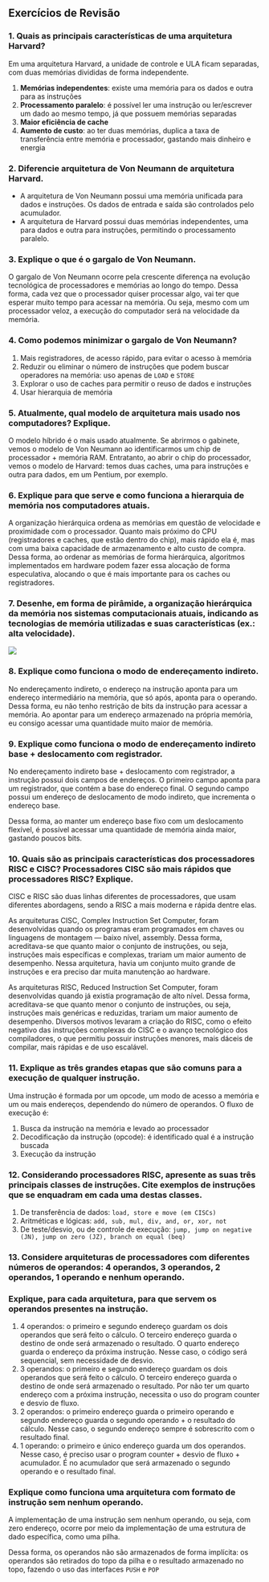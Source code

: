 ## Exercícios de Revisão

### 1. Quais as principais características de uma arquitetura Harvard?  
Em uma arquitetura Harvard, a unidade de controle e ULA ficam separadas, com duas memórias divididas de forma independente.
  1. **Memórias independentes**: existe uma memória para os dados e outra para as instruções
  2. **Processamento paralelo**: é possível ler uma instrução ou ler/escrever um dado ao mesmo tempo, já que possuem memórias separadas
  3. **Maior eficiência de cache**
  4. **Aumento de custo**: ao ter duas memórias, duplica a taxa de transferência entre memória e processador, gastando mais dinheiro e energia

### 2. Diferencie arquitetura de Von Neumann de arquitetura Harvard.  
  - A arquitetura de Von Neumann possui uma memória unificada para dados e instruções. Os dados de entrada e saída são controlados pelo acumulador.
  - A arquitetura de Harvard possui duas memórias independentes, uma para dados e outra para instruções, permitindo o processamento paralelo.

### 3. Explique o que é o gargalo de Von Neumann.  
O gargalo de Von Neumann ocorre pela crescente diferença na evolução tecnológica de processadores e memórias ao longo do tempo.
Dessa forma, cada vez que o processador quiser processar algo, vai ter que esperar muito tempo para acessar na memória.
Ou seja, mesmo com um processador veloz, a execução do computador será na velocidade da memória.

### 4. Como podemos minimizar o gargalo de Von Neumann?  
1. Mais registradores, de acesso rápido, para evitar o acesso à memória
2. Reduzir ou eliminar o número de instruções que podem buscar operadores na memória: uso apenas de `LOAD` e `STORE`
3. Explorar o uso de caches para permitir o reuso de dados e instruções
4. Usar hierarquia de memória

### 5. Atualmente, qual modelo de arquitetura mais usado nos computadores? Explique.  
O modelo híbrido é o mais usado atualmente. Se abrirmos o gabinete, vemos o modelo de Von Neumann ao identificarmos um chip de processador + memória RAM.
Entratanto, ao abrir o chip do processador, vemos o modelo de Harvard: temos duas caches, uma para instruções e outra para dados, em um Pentium, por exemplo.

### 6. Explique para que serve e como funciona a hierarquia de memória nos computadores atuais.  
A organização hierárquica ordena as memórias em questão de velocidade e proximidade com o processador.
Quanto mais próximo do CPU (registradores e caches, que estão dentro do chip), mais rápido ela é, mas com uma baixa capacidade de armazenamento e alto custo de compra.
Dessa forma, ao ordenar as memórias de forma hierárquica, algoritmos implementados em hardware podem fazer essa alocação de forma especulativa, alocando o que é mais importante para os caches ou registradores.

### 7. Desenhe, em forma de pirâmide, a organização hierárquica da memória nos sistemas computacionais  atuais,  indicando  as  tecnologias  de  memória  utilizadas  e  suas  características (ex.: alta velocidade).  
<img src="https://i.imgur.com/PDxdqPJ.jpg">

### 8. Explique como funciona o modo de endereçamento indireto.  
No endereçamento indireto, o endereço na instrução aponta para um endereço intermediário na memória, que só após, aponta para o operando.
Dessa forma, eu não tenho restrição de bits da instrução para acessar a memória.
Ao apontar para um endereço armazenado na própria memória, eu consigo acessar uma quantidade muito maior de memória.

### 9. Explique como funciona o modo de endereçamento indireto base + deslocamento com registrador.   
No endereçamento indireto base + deslocamento com registrador, a instrução possui dois campos de endereços.
O primeiro campo aponta para um registrador, que contém a base do endereço final.
O segundo campo possui um endereço de deslocamento de modo indireto, que incrementa o endereço base.

Dessa forma, ao manter um endereço base fixo com um deslocamento flexível, é possível acessar uma quantidade de memória ainda maior, gastando poucos bits.

### 10. Quais são as principais características dos processadores RISC e CISC? Processadores CISC são mais rápidos que processadores RISC? Explique.  
CISC e RISC são duas linhas diferentes de processadores, que usam diferentes abordagens, sendo a RISC a mais moderna e rápida dentre elas.

As arquiteturas CISC, Complex Instruction Set Computer, foram desenvolvidas quando os programas eram programados em chaves ou linguagens de montagem — baixo nível, assembly.
Dessa forma, acreditava-se que quanto maior o conjunto de instruções, ou seja, instruções mais específicas e complexas, trariam um maior aumento de desempenho.
Nessa arquitetura, havia um conjunto muito grande de instruções e era preciso dar muita manutenção ao hardware.

As arquiteturas RISC, Reduced Instruction Set Computer, foram desenvolvidas quando já existia programação de alto nível.
Dessa forma, acreditava-se que quanto menor o conjunto de instruções, ou seja, instruções mais genéricas e reduzidas, trariam um maior aumento de desempenho.
Diversos motivos levaram a criação do RISC, como o efeito negativo das instruções complexas do CISC e o avanço tecnológico dos compiladores, o que permitiu possuir instruções menores, mais dáceis de compilar, mais rápidas e de uso escalável.

### 11. Explique  as  três  grandes  etapas  que  são  comuns  para  a  execução  de  qualquer instrução.
Uma instrução é formada por um opcode, um modo de acesso a memória e um ou mais endereços, dependendo do número de operandos. O fluxo de execução é:
  1. Busca da instrução na memória e levado ao processador
  2. Decodificação da instrução (opcode): é identificado qual é a instrução buscada
  3. Execução da instrução

### 12. Considerando  processadores  RISC,  apresente  as  suas  três  principais  classes  de instruções.  Cite  exemplos  de  instruções  que  se  enquadram  em  cada  uma  destas classes.  
1. De transferência de dados: `load, store e move (em CISCs)`
2. Aritméticas e lógicas: `add, sub, mul, div, and, or, xor, not`
3. De teste/desvio, ou de controle de execução: `jump, jump on negative (JN), jump on zero (JZ), branch on equal (beq)`

### 13. Considere arquiteturas de processadores com diferentes números de operandos: 4  operandos, 3 operandos, 2 operandos, 1 operando e nenhum operando.  
### Explique,  para  cada  arquitetura,  para  que  servem  os  operandos  presentes  na instrução.  
  1. 4 operandos: o primeiro e segundo endereço guardam os dois operandos que será feito o cálculo. O terceiro endereço guarda o destino de onde será armazenado o resultado. O quarto endereço guarda o endereço da próxima instrução. Nesse caso, o código será sequencial, sem necessidade de desvio.
  2. 3 operandos: o primeiro e segundo endereço guardam os dois operandos que será feito o cálculo. O terceiro endereço guarda o destino de onde será armazenado o resultado. Por não ter um quarto endereço com a próxima instrução, necessita o uso do program counter e desvio de fluxo.
  3. 2 operandos: o primeiro endereço guarda o primeiro operando e segundo endereço guarda o segundo operando + o resultado do cálculo. Nesse caso, o segundo endereço sempre é sobrescrito com o resultado final.
  4. 1 operando:  o primeiro e único endereço guarda um dos operandos. Nesse caso, é preciso usar o program counter + desvio de fluxo + acumulador. É no acumulador que será armazenado o segundo operando e o resultado final.

### Explique como funciona uma arquitetura com formato de instrução sem nenhum operando. 
A implementação de uma instrução sem nenhum operando, ou seja, com zero endereço, ocorre por meio da implementação de uma estrutura de dado específica, como uma pilha.

Dessa forma, os operandos não são armazenados de forma implícita: os operandos são retirados do topo da pilha e o resultado armazenado no topo, fazendo o uso das interfaces `PUSH` e `POP`
